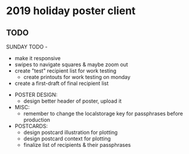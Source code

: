 # 2019 holiday poster client

## TODO

SUNDAY TODO -

- make it responsive
- swipes to navigate squares & maybe zoom out
- create "test" recipient list for work testing
  - create printouts for work testing on monday
- create a first-draft of final recipient list

* POSTER DESIGN:
  - design better header of poster, upload it
* MISC:
  - remember to change the localstorage key for passphrases before production
* POSTCARDS:
  - design postcard illustration for plotting
  - design postcard context for plotting
  - finalize list of recipients & their passphrases
